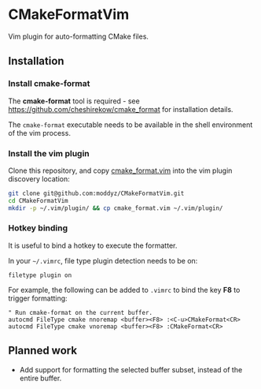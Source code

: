 # CMakeFormatVim

Vim plugin for auto-formatting CMake files.

## Installation

### Install cmake-format 

The **cmake-format** tool is required - see https://github.com/cheshirekow/cmake_format for installation details.

The `cmake-format` executable needs to be available in the shell environment of the vim process.

### Install the vim plugin

Clone this repository, and copy [cmake_format.vim](cmake_format.vim) into the vim plugin discovery location:
```bash
git clone git@github.com:moddyz/CMakeFormatVim.git
cd CMakeFormatVim
mkdir -p ~/.vim/plugin/ && cp cmake_format.vim ~/.vim/plugin/
```

### Hotkey binding

It is useful to bind a hotkey to execute the formatter.

In your `~/.vimrc`, file type plugin detection needs to be on:
```vim
filetype plugin on
```

For example, the following can be added to `.vimrc` to bind the key **F8** to trigger formatting:
```vim
" Run cmake-format on the current buffer.
autocmd FileType cmake nnoremap <buffer><F8> :<C-u>CMakeFormat<CR>
autocmd FileType cmake vnoremap <buffer><F8> :CMakeFormat<CR>
```

## Planned work

- Add support for formatting the selected buffer subset, instead of the entire buffer.
